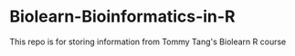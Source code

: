 # Biolearn-Bioinformatics-in-R
This repo is for storing information from Tommy Tang's Biolearn R course
